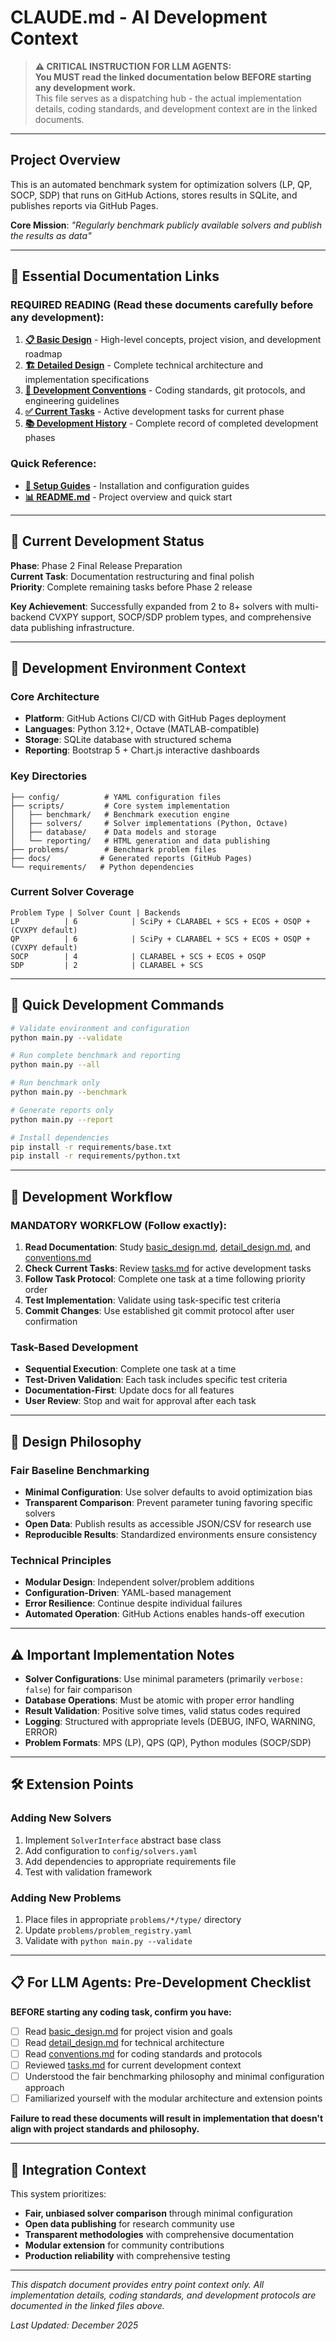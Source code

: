 # CLAUDE.md - AI Development Context

> **⚠️ CRITICAL INSTRUCTION FOR LLM AGENTS:**  
> **You MUST read the linked documentation below BEFORE starting any development work.**  
> This file serves as a dispatching hub - the actual implementation details, coding standards, and development context are in the linked documents.

---

## Project Overview

This is an automated benchmark system for optimization solvers (LP, QP, SOCP, SDP) that runs on GitHub Actions, stores results in SQLite, and publishes reports via GitHub Pages.

**Core Mission**: *"Regularly benchmark publicly available solvers and publish the results as data"*

---

## 🔗 Essential Documentation Links

### **REQUIRED READING** (Read these documents carefully before any development):

1. **[📋 Basic Design](docs/development/basic_design.md)** - High-level concepts, project vision, and development roadmap
2. **[🏗️ Detailed Design](docs/development/detail_design.md)** - Complete technical architecture and implementation specifications  
3. **[📝 Development Conventions](docs/development/conventions.md)** - Coding standards, git protocols, and engineering guidelines
4. **[✅ Current Tasks](docs/development/tasks.md)** - Active development tasks for current phase
5. **[📚 Development History](docs/development/history.md)** - Complete record of completed development phases

### **Quick Reference**:
- **[🚀 Setup Guides](docs/guides/)** - Installation and configuration guides
- **[📊 README.md](README.md)** - Project overview and quick start

---

## 🎯 Current Development Status

**Phase**: Phase 2 Final Release Preparation  
**Current Task**: Documentation restructuring and final polish  
**Priority**: Complete remaining tasks before Phase 2 release

**Key Achievement**: Successfully expanded from 2 to 8+ solvers with multi-backend CVXPY support, SOCP/SDP problem types, and comprehensive data publishing infrastructure.

---

## 🔧 Development Environment Context

### Core Architecture
- **Platform**: GitHub Actions CI/CD with GitHub Pages deployment
- **Languages**: Python 3.12+, Octave (MATLAB-compatible)
- **Storage**: SQLite database with structured schema
- **Reporting**: Bootstrap 5 + Chart.js interactive dashboards

### Key Directories
```
├── config/          # YAML configuration files
├── scripts/         # Core system implementation
│   ├── benchmark/   # Benchmark execution engine
│   ├── solvers/     # Solver implementations (Python, Octave)
│   ├── database/    # Data models and storage
│   └── reporting/   # HTML generation and data publishing
├── problems/        # Benchmark problem files
├── docs/           # Generated reports (GitHub Pages)
└── requirements/   # Python dependencies
```

### Current Solver Coverage
```
Problem Type | Solver Count | Backends
LP          | 6            | SciPy + CLARABEL + SCS + ECOS + OSQP + (CVXPY default)
QP          | 6            | SciPy + CLARABEL + SCS + ECOS + OSQP + (CVXPY default)
SOCP        | 4            | CLARABEL + SCS + ECOS + OSQP
SDP         | 2            | CLARABEL + SCS
```

---

## 🚀 Quick Development Commands

```bash
# Validate environment and configuration
python main.py --validate

# Run complete benchmark and reporting
python main.py --all

# Run benchmark only
python main.py --benchmark

# Generate reports only  
python main.py --report

# Install dependencies
pip install -r requirements/base.txt
pip install -r requirements/python.txt
```

---

## 🔄 Development Workflow

### **MANDATORY WORKFLOW** (Follow exactly):
1. **Read Documentation**: Study [basic_design.md](docs/development/basic_design.md), [detail_design.md](docs/development/detail_design.md), and [conventions.md](docs/development/conventions.md)
2. **Check Current Tasks**: Review [tasks.md](docs/development/tasks.md) for active development tasks
3. **Follow Task Protocol**: Complete one task at a time following priority order
4. **Test Implementation**: Validate using task-specific test criteria
5. **Commit Changes**: Use established git commit protocol after user confirmation

### Task-Based Development
- **Sequential Execution**: Complete one task at a time
- **Test-Driven Validation**: Each task includes specific test criteria  
- **Documentation-First**: Update docs for all features
- **User Review**: Stop and wait for approval after each task

---

## 🎯 Design Philosophy

### Fair Baseline Benchmarking
- **Minimal Configuration**: Use solver defaults to avoid optimization bias
- **Transparent Comparison**: Prevent parameter tuning favoring specific solvers
- **Open Data**: Publish results as accessible JSON/CSV for research use
- **Reproducible Results**: Standardized environments ensure consistency

### Technical Principles
- **Modular Design**: Independent solver/problem additions
- **Configuration-Driven**: YAML-based management
- **Error Resilience**: Continue despite individual failures
- **Automated Operation**: GitHub Actions enables hands-off execution

---

## ⚠️ Important Implementation Notes

- **Solver Configurations**: Use minimal parameters (primarily `verbose: false`) for fair comparison
- **Database Operations**: Must be atomic with proper error handling
- **Result Validation**: Positive solve times, valid status codes required
- **Logging**: Structured with appropriate levels (DEBUG, INFO, WARNING, ERROR)
- **Problem Formats**: MPS (LP), QPS (QP), Python modules (SOCP/SDP)

---

## 🛠️ Extension Points

### Adding New Solvers
1. Implement `SolverInterface` abstract base class
2. Add configuration to `config/solvers.yaml`
3. Add dependencies to appropriate requirements file
4. Test with validation framework

### Adding New Problems
1. Place files in appropriate `problems/*/type/` directory
2. Update `problems/problem_registry.yaml`
3. Validate with `python main.py --validate`

---

## 📋 For LLM Agents: Pre-Development Checklist

**BEFORE starting any coding task, confirm you have:**

- [ ] Read [basic_design.md](docs/development/basic_design.md) for project vision and goals
- [ ] Read [detail_design.md](docs/development/detail_design.md) for technical architecture
- [ ] Read [conventions.md](docs/development/conventions.md) for coding standards and protocols
- [ ] Reviewed [tasks.md](docs/development/tasks.md) for current development context
- [ ] Understood the fair benchmarking philosophy and minimal configuration approach
- [ ] Familiarized yourself with the modular architecture and extension points

**Failure to read these documents will result in implementation that doesn't align with project standards and philosophy.**

---

## 🤝 Integration Context

This system prioritizes:
- **Fair, unbiased solver comparison** through minimal configuration
- **Open data publishing** for research community use  
- **Transparent methodologies** with comprehensive documentation
- **Modular extension** for community contributions
- **Production reliability** with comprehensive testing

---

*This dispatch document provides entry point context only. All implementation details, coding standards, and development protocols are documented in the linked files above.*

*Last Updated: December 2025*